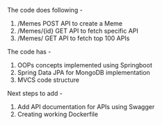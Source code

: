 The code does following -
1. /Memes POST API to create a Meme
2. /Memes/{id} GET API to fetch specific API
3. /Memes/ GET API to fetch top 100 APIs

The code has -
1. OOPs concepts implemented using Springboot
2. Spring Data JPA for MongoDB implementation
3. MVCS code structure


Next steps to add -
1. Add API documentation for APIs using Swagger
2. Creating working Dockerfile